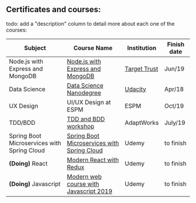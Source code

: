## Certificates and courses:
todo: add a "description" column to detail more about each one of the courses:


| Subject        | Course Name                          |    Institution          | Finish date |
|----------------|--------------------------------------|-------------------------|-------------|
| Node.js with Express and MongoDB | [Node.js with Express and MongoDB](https://imgur.com/LL7BTgF) | [Target Trust](https://targettrust.com.br/curso/node-js/)   |  Jun/19  |
| Data Science | [Data Science Nanodegree](https://graduation.udacity.com/confirm/CNXXJKT5)| [Udacity](https://www.udacity.com/course/programming-for-data-science-nanodegree--nd104) | Apr/18 |
| UX Design | UI/UX Design at ESPM | ESPM |  Oct/19  |
| TDD/BDD | [TDD and BDD workshop](https://imgur.com/x96KNx4) | AdaptWorks |  July/19  |
| Spring Boot Microservices with Spring Cloud | [Spring Boot Microservices with Spring Cloud](https://www.udemy.com/course/spring-boot-microservices-with-spring-cloud-beginner-to-guru) | Udemy |  to finish  |
| **(Doing)** React | [Modern React with Redux](https://www.udemy.com/react-redux/) | Udemy | to finish |
| **(Doing)** Javascript | [Modern web course with Javascript 2019](https://www.udemy.com/curso-web/learn/v4/overview) | Udemy | to finish 


